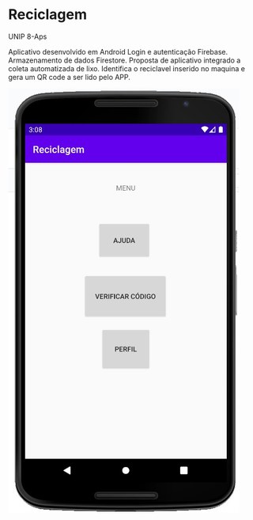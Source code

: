 # Reciclagem
 UNIP 8-Aps
 
 Aplicativo desenvolvido em Android
 Login e autenticação Firebase.
 Armazenamento de dados Firestore.
 Proposta de aplicativo integrado a coleta automatizada de lixo.
 Identifica o reciclavel inserido no maquina e gera um QR code a ser lido pelo APP.

![tela](/tela.jpg)
